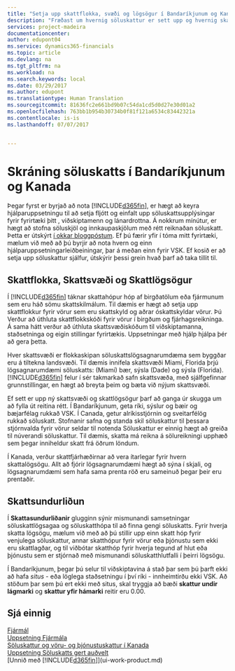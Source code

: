 ```yaml
---
title: "Setja upp skattflokka, svæði og lögsögur í Bandaríkjunum og Kanada | Microsoft Docs"
description: "Fræðast um hvernig söluskattur er sett upp og hvernig skattflokkar, skattsvæði (fylki, sýslur, borgir og staðir), skattlögsögur og skattasundurliðanir virka."
services: project-madeira
documentationcenter: 
author: edupont04
ms.service: dynamics365-financials
ms.topic: article
ms.devlang: na
ms.tgt_pltfrm: na
ms.workload: na
ms.search.keywords: local
ms.date: 03/29/2017
ms.author: edupont
ms.translationtype: Human Translation
ms.sourcegitcommit: 81636fc2e661bd9b07c54da1cd5d0d27e30d01a2
ms.openlocfilehash: 763bb1b954b30734b0f81f121a6534c83442321a
ms.contentlocale: is-is
ms.lasthandoff: 07/07/2017


---
```

# <a name="reporting-sales-tax-in-the-us-and-canada"></a>Skráning söluskatts í Bandaríkjunum og Kanada
Þegar fyrst er byrjað að nota [!INCLUDE[d365fin](includes/d365fin_md.md)], er hægt að keyra hjálparuppsetningu til að setja fljótt og einfalt upp söluskattsupplýsingar fyrir fyrirtæki þitt , viðskiptamenn og lánardrottna. Á nokkrum mínútur, er hægt að stofna söluskjöl og innkaupaskjölum með rétt reiknaðan söluskatt. Þetta er útskýrt [í okkar bloggpóstum](https://madeira.microsoft.com/blog/sales-tax-setup-made-easy).
Ef þú færir yfir í tóma mitt fyrirtæki, mælum við með að þú byrjir að nota hvern og einn hjálparuppsetningarleiðbeiningar, þar á meðan einn fyrir VSK. Ef kosið er að setja upp söluskattur sjálfur, útskýrir þessi grein hvað þarf að taka tillit til.  

## <a name="tax-groups-tax-areas-and-tax-jurisdictions"></a>Skattflokka, Skattsvæði og Skattlögsögur
Í [!INCLUDE[d365fin](includes/d365fin_md.md)] táknar skattahópur hóp af birgðatölum eða fjármunum sem eru háð sömu skattskilmálum. Til dæmis er hægt að setja upp skattflokkur fyrir vörur sem eru skattskyld og aðrar óskattskyldar vörur. Þú Verður að úthluta skattflokkskóði fyrir vörur í birgðum og fjárhagsreikninga. Á sama hátt verður að úthluta skattsvæðiskóðum til viðskiptamanna, staðsetninga og eigin stillingar fyrirtækis. Uppsetningar með hjálp hjálpa þér að gera þetta.  

Hver skattsvæði er flokkaskipan söluskattslögsagnarumdæma sem byggðar eru á tiltekna landsvæði. Til dæmis innifela skattsvæði Miami, Florida þrjú lögsagnarumdæmi söluskatts: (Miami) bær, sýsla (Dade) og sýsla (Florida). [!INCLUDE[d365fin](includes/d365fin_md.md)] felur í sér takmarkað safn skattsvæða, með sjálfgefinnar grunnstillingar, en hægt að breyta þeim og bæta við nýjum skattsvæði.  

Ef sett er upp ný skattsvæði og skattlögsögur þarf að ganga úr skugga um að fylla út reitina rétt. Í Bandaríkjunum, geta ríki, sýslur og bæir og bæjarfélag rukkað VSK. Í Canada, getur alríkisstjórnin og sveitarfélög rukkað söluskatt. Stofnanir safna og standa skil söluskattur til þessara stjórnvalda fyrir vörur seldar til notenda Söluskattur er einnig hægt að greiða til núverandi söluskattur. Til dæmis, skatta má reikna á sölureikningi upphæð sem þegar inniheldur skatt frá öðrum löndum.  

Í Kanada, verður skattfjárhæðirnar að vera ítarlegar fyrir hvern skattalögsögu. Allt að fjórir lögsagnarumdæmi hægt að sýna í skjali, og lögsagnarumdæmi sem hafa sama prenta röð eru sameinuð þegar þeir eru prentaðir.  

## <a name="tax-details"></a>Skattsundurliðun
Í **Skattasundurliðanir** glugginn sýnir mismunandi samsetningar söluskattlögsagaa og söluskatthópa til að finna gengi söluskatts. Fyrir hverja skatta lögsögu, mælum við með að þú stillir upp einn skatt hóp fyrir venjulega söluskattur, annar skatthópur fyrir vörur eða þjónustu sem ekki eru skattlagðar, og til viðbótar skatthóp fyrir hverja tegund af hlut eða þjónustu sem er stjórnað með mismunandi söluskatthlutfalli í þeirri lögsögu.  

Í Bandaríkjunum, þegar þú selur til viðskiptavina á stað þar sem þú þarft ekki að hafa *situs* - eða löglega staðsetningu í því ríki - innheimtirðu ekki VSK. Að stöðum þar sem þú ert ekki með situs, skal tryggja að bæði **skattur undir lágmarki** og **skattur yfir hámarki** reitir eru 0.00.  

## <a name="see-also"></a>Sjá einnig
[Fjármál](finance.md)  
[Uppsetning Fjármála](finance-setup-finance.md)  
[Söluskattur og vöru- og þjónustuskattur í Kanada](ca-finance-tax.md)  
[Uppsetning Söluskatts gert auðvelt](https://madeira.microsoft.com/blog/sales-tax-setup-made-easy)  
[Unnið með [!INCLUDE[d365fin](includes/d365fin_md.md)]](ui-work-product.md)  

